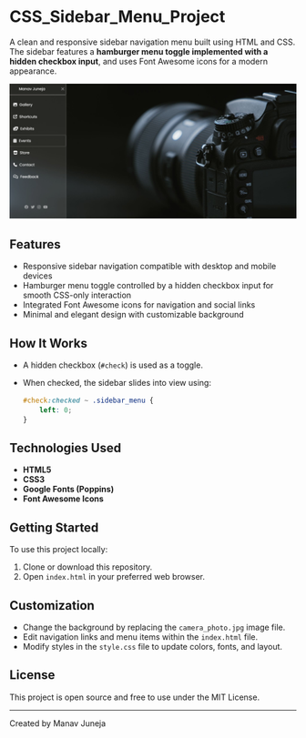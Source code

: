 # CSS_Sidebar_Menu_Project

A clean and responsive sidebar navigation menu built using HTML and CSS. The sidebar features a **hamburger menu toggle implemented with a hidden checkbox input**, and uses Font Awesome icons for a modern appearance.

![image](sidebar_menu_working.png)

## Features

- Responsive sidebar navigation compatible with desktop and mobile devices  
- Hamburger menu toggle controlled by a hidden checkbox input for smooth CSS-only interaction  
- Integrated Font Awesome icons for navigation and social links  
- Minimal and elegant design with customizable background

## How It Works
- A hidden checkbox (`#check`) is used as a toggle.
- When checked, the sidebar slides into view using:

  ```css
  #check:checked ~ .sidebar_menu {
      left: 0;
  }
  
## Technologies Used
- **HTML5**
- **CSS3**
- **Google Fonts (Poppins)**
- **Font Awesome Icons**

## Getting Started

To use this project locally:

1. Clone or download this repository.  
2. Open `index.html` in your preferred web browser.  

## Customization

- Change the background by replacing the `camera_photo.jpg` image file.  
- Edit navigation links and menu items within the `index.html` file.  
- Modify styles in the `style.css` file to update colors, fonts, and layout.  

## License

This project is open source and free to use under the MIT License.  

---

Created by Manav Juneja
